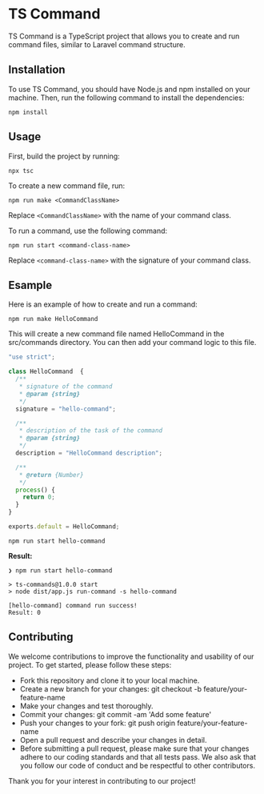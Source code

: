 # TS Command

TS Command is a TypeScript project that allows you to create and run command files, similar to Laravel command structure.

## Installation

To use TS Command, you should have Node.js and npm installed on your machine. Then, run the following command to install the dependencies:

```
npm install
```

## Usage

First, build the project by running:

```
npx tsc
```
To create a new command file, run:

```
npm run make <CommandClassName>
```

Replace `<CommandClassName>` with the name of your command class.

To run a command, use the following command:

```
npm run start <command-class-name>
```

Replace `<command-class-name>` with the signature of your command class.

## Esample
Here is an example of how to create and run a command:

 ```
 npm run make HelloCommand
```

This will create a new command file named HelloCommand in the src/commands directory. You can then add your command logic to this file.

```js
"use strict";

class HelloCommand  {
  /**
   * signature of the command
   * @param {string}
   */
  signature = "hello-command";

  /**
   * description of the task of the command
   * @param {string}
   */
  description = "HelloCommand description";

  /**
   * @return {Number}
   */
  process() {
    return 0;
  }
}

exports.default = HelloCommand;
```

 ```
 npm run start hello-command
```
**Result:**
```
❯ npm run start hello-command

> ts-commands@1.0.0 start
> node dist/app.js run-command -s hello-command

[hello-command] command run success!
Result: 0
```

## Contributing
We welcome contributions to improve the functionality and usability of our project. To get started, please follow these steps:

* Fork this repository and clone it to your local machine.
* Create a new branch for your changes: git checkout -b feature/your-feature-name
* Make your changes and test thoroughly.
* Commit your changes: git commit -am 'Add some feature'
* Push your changes to your fork: git push origin feature/your-feature-name
* Open a pull request and describe your changes in detail.
* Before submitting a pull request, please make sure that your changes adhere to our coding standards and that all tests pass. We also ask that you follow our code of conduct and be respectful to other contributors.

Thank you for your interest in contributing to our project!
